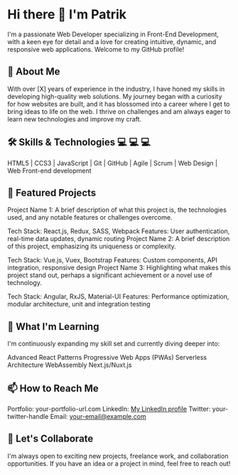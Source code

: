 # Hi there 👋 I'm Patrik
I'm a passionate Web Developer specializing in Front-End Development, with a keen eye for detail and a love for creating intuitive, dynamic, and responsive web applications. Welcome to my GitHub profile!

## 🚀 About Me
With over [X] years of experience in the industry, I have honed my skills in developing high-quality web solutions. My journey began with a curiosity for how websites are built, and it has blossomed into a career where I get to bring ideas to life on the web. I thrive on challenges and am always eager to learn new technologies and improve my craft.

## 🛠️ Skills & Technologies 💻 💻 💻
HTML5 | CCS3 | JavaScript | Git | GitHub | Agile | Scrum | Web Design | Web Front-end development
 
## 🌟 Featured Projects
Project Name 1: A brief description of what this project is, the technologies used, and any notable features or challenges overcome.

Tech Stack: React.js, Redux, SASS, Webpack
Features: User authentication, real-time data updates, dynamic routing
Project Name 2: A brief description of this project, emphasizing its uniqueness or complexity.

Tech Stack: Vue.js, Vuex, Bootstrap
Features: Custom components, API integration, responsive design
Project Name 3: Highlighting what makes this project stand out, perhaps a significant achievement or a novel use of technology.

Tech Stack: Angular, RxJS, Material-UI
Features: Performance optimization, modular architecture, unit and integration testing

## 🌱 What I'm Learning
I'm continuously expanding my skill set and currently diving deeper into:

Advanced React Patterns
Progressive Web Apps (PWAs)
Serverless Architecture
WebAssembly
Next.js/Nuxt.js

## 📫 How to Reach Me
Portfolio: your-portfolio-url.com
LinkedIn: [My LinkedIn profile](https://www.linkedin.com/patrik)
Twitter: your-twitter-handle
Email: your-email@example.com

## 💬 Let's Collaborate
I'm always open to exciting new projects, freelance work, and collaboration opportunities. If you have an idea or a project in mind, feel free to reach out!
